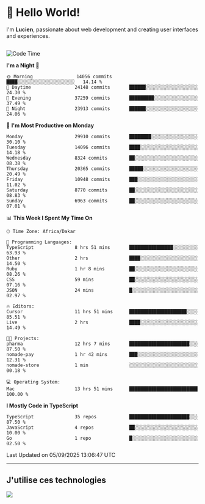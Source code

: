 # 👋 Hello World!

I'm **Lucien**, passionate about web development and creating user interfaces and experiences.

##

<!--START_SECTION:waka-->
![Code Time](http://img.shields.io/badge/Code%20Time-3%2C650%20hrs%2027%20mins-blue)

**I'm a Night 🦉** 

```text
🌞 Morning                14056 commits       ████░░░░░░░░░░░░░░░░░░░░░   14.14 % 
🌆 Daytime                24148 commits       ██████░░░░░░░░░░░░░░░░░░░   24.30 % 
🌃 Evening                37259 commits       █████████░░░░░░░░░░░░░░░░   37.49 % 
🌙 Night                  23913 commits       ██████░░░░░░░░░░░░░░░░░░░   24.06 % 
```
📅 **I'm Most Productive on Monday** 

```text
Monday                   29910 commits       ████████░░░░░░░░░░░░░░░░░   30.10 % 
Tuesday                  14096 commits       ████░░░░░░░░░░░░░░░░░░░░░   14.18 % 
Wednesday                8324 commits        ██░░░░░░░░░░░░░░░░░░░░░░░   08.38 % 
Thursday                 20365 commits       █████░░░░░░░░░░░░░░░░░░░░   20.49 % 
Friday                   10948 commits       ███░░░░░░░░░░░░░░░░░░░░░░   11.02 % 
Saturday                 8770 commits        ██░░░░░░░░░░░░░░░░░░░░░░░   08.83 % 
Sunday                   6963 commits        ██░░░░░░░░░░░░░░░░░░░░░░░   07.01 % 
```


📊 **This Week I Spent My Time On** 

```text
🕑︎ Time Zone: Africa/Dakar

💬 Programming Languages: 
TypeScript               8 hrs 51 mins       ████████████████░░░░░░░░░   63.93 % 
Other                    2 hrs               ████░░░░░░░░░░░░░░░░░░░░░   14.50 % 
Ruby                     1 hr 8 mins         ██░░░░░░░░░░░░░░░░░░░░░░░   08.26 % 
CSS                      59 mins             ██░░░░░░░░░░░░░░░░░░░░░░░   07.16 % 
JSON                     24 mins             █░░░░░░░░░░░░░░░░░░░░░░░░   02.97 % 

🔥 Editors: 
Cursor                   11 hrs 51 mins      █████████████████████░░░░   85.51 % 
Live                     2 hrs               ████░░░░░░░░░░░░░░░░░░░░░   14.49 % 

🐱‍💻 Projects: 
pharma                   12 hrs 7 mins       ██████████████████████░░░   87.50 % 
nomade-pay               1 hr 42 mins        ███░░░░░░░░░░░░░░░░░░░░░░   12.31 % 
nomade-store             1 min               ░░░░░░░░░░░░░░░░░░░░░░░░░   00.18 % 

💻 Operating System: 
Mac                      13 hrs 51 mins      █████████████████████████   100.00 % 
```

**I Mostly Code in TypeScript** 

```text
TypeScript               35 repos            ██████████████████████░░░   87.50 % 
JavaScript               4 repos             ██░░░░░░░░░░░░░░░░░░░░░░░   10.00 % 
Go                       1 repo              █░░░░░░░░░░░░░░░░░░░░░░░░   02.50 % 
```




 Last Updated on 05/09/2025 13:06:47 UTC
<!--END_SECTION:waka-->
---

## J'utilise ces technologies

<p align="left">
  <a href="https://skillicons.dev">
    <img src="https://skillicons.dev/icons?i=ts,js,go,ruby,css,scss,tailwind,react,vite,nextjs,docker,figma,ableton" />
  </a>
</p>

